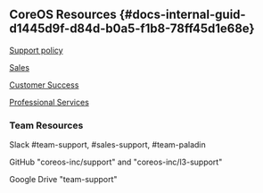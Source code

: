 ## CoreOS Resources {#docs-internal-guid-d1445d9f-d84d-b0a5-f1b8-78ff45d1e68e}

[Support policy](https://coreos.com/legal/support-policy/)

[Sales](https://sales.coreos.com/)

[Customer Success](https://sites.google.com/a/coreos.com/customersuccess/)

[Professional Services ](https://sites.google.com/coreos.com/proserv/home)

### Team Resources

Slack \#team-support, \#sales-support, \#team-paladin

GitHub "coreos-inc/support" and "coreos-inc/l3-support"

Google Drive "team-support"


